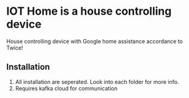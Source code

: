# IOT Home is a house controlling device
House controlling device with Google home assistance accordance to Twice!

## Installation

1. All installation are seperated. Look into each folder for more info.
2. Requires kafka cloud for communication


